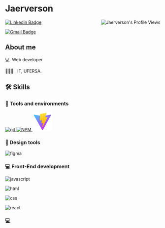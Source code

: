 #  Jaerverson

<img align="right" src="https://komarev.com/ghpvc/?username=Jaerverson" alt="Jaerverson's Profile Views" />

[![Linkedin Badge](https://img.shields.io/badge/LinkedIn-JaerversonMelo-blue?style=flat-square&logo=Linkedin&logoColor=white&link=https://[https://www.linkedin.com/in/jaérverson-melo-2b1702207/)](https://www.linkedin.com/in/jaérverson-melo-2b1702207/)

[![Gmail Badge](https://img.shields.io/badge/jaerversonwagner@gmail.com-c14438?style=flat-square&logo=Gmail&logoColor=white&link=mailto:jaerversonwagner@gmail.com
)](mailto:jaerversonwagner@gmail.com)

##  About me

💻 &nbsp;Web developer 

🧑🏻‍💻 &nbsp; IT, UFERSA.


##  🛠️ Skills

###  :wrench: Tools and environments

<!-- GIT -->

<a href="#">

  <img alt="git" src="https://cdn.jsdelivr.net/gh/devicons/devicon/icons/git/git-plain.svg">

</a>

<!-- NPM -->

<a href="#">
<img alt="NPM" src="https://img.shields.io/badge/NPM-CB3837.svg?style=for-the-badge&logo=npm&logoColor=white" />
</a>

<a href="#">
  <img alt="vite" src="https://raw.githubusercontent.com/LivioAlvarenga/LivioAlvarenga/3c6e62cf6789eea4733372d2a109ee3f8a5a42d4/files/vite.svg">
</a>

<a href="#">

</a>


### 🎨 Design tools

![figma](https://img.shields.io/badge/Figma-F24E1E?style=for-the-badge&logo=figma&logoColor=white)

###  :computer: Front-End development
![javascript](https://img.shields.io/badge/JavaScript-F7DF1E?style=for-the-badge&logo=javascript&logoColor=black)

![html](https://img.shields.io/badge/HTML5-E34F26?style=for-the-badge&logo=html5&logoColor=white)

![css](https://img.shields.io/badge/CSS3-1572B6?style=for-the-badge&logo=css3&logoColor=white)

![react](https://img.shields.io/badge/React-20232A?style=for-the-badge&logo=react&logoColor=61DAFB)

###  :computer: 
